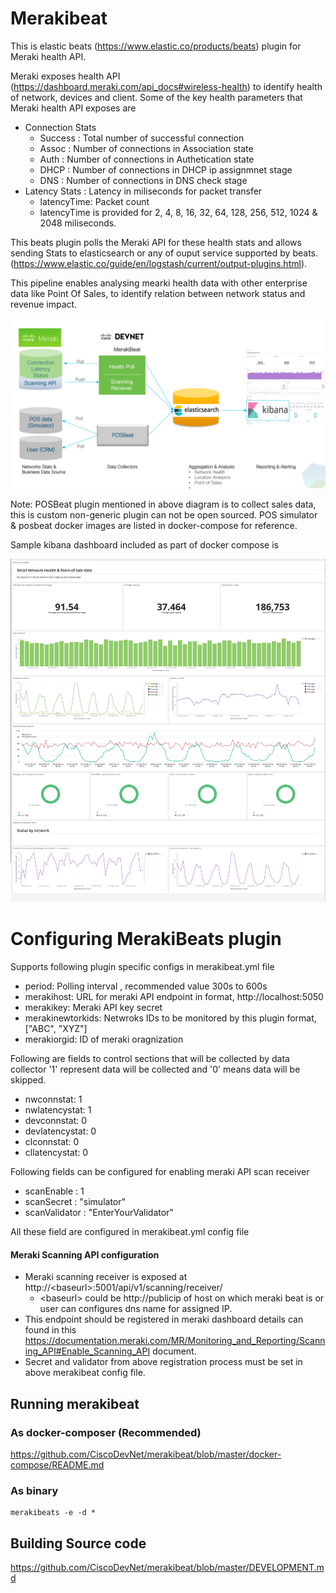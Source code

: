 # Merakibeat

This is elastic beats (https://www.elastic.co/products/beats) plugin for Meraki 
health API. 

Meraki exposes health API (https://dashboard.meraki.com/api_docs#wireless-health) to 
identify health of network, devices and client. Some of the key health parameters that 
Meraki health API exposes are 
- Connection Stats 
	- Success : Total number of successful connection
	- Assoc   : Number of connections in Association state
	- Auth	  : Number of connections in Authetication state
	- DHCP 	  : Number of connections in DHCP ip assignmnet stage
	- DNS 	  : Number of connections in DNS check stage   
- Latency Stats : Latency in miliseconds for packet transfer
    - latencyTime: Packet count
	- latencyTime is provided for 2, 4, 8, 16, 32, 64, 128, 256, 512, 1024 & 2048 miliseconds.
	
This beats plugin polls the Meraki API for these health stats and allows sending Stats
to elasticsearch or any of ouput service supported by 
beats. (https://www.elastic.co/guide/en/logstash/current/output-plugins.html). 

This pipeline enables analysing mearki health data with other enterprise data like Point Of Sales, 
to identify relation between network status and revenue impact. 

![MerakiBeat pipeline](https://github.com/CiscoDevNet/merakibeat/blob/master/docs/media/merakibeat-pipeline.png)

 Note: POSBeat plugin mentioned in above diagram is to collect sales data, this is custom non-generic plugin can not be open sourced. POS simulator & posbeat docker images are listed in docker-compose for reference.  

Sample kibana dashboard included as part of docker compose is

![MerakiBeat sample dashboard](https://github.com/CiscoDevNet/merakibeat/blob/master/docs/media/merakibeat-dashboard.png)

# Configuring MerakiBeats plugin
Supports following plugin specific configs in merakibeat.yml file
-  period: Polling interval , recommended value 300s to 600s
-  merakihost: URL for meraki API endpoint in format, http://localhost:5050
-  merakikey: Meraki API key secret
-  merakinewtorkids: Netwroks IDs to be monitored by this plugin format, ["ABC", "XYZ"]
-  merakiorgid: ID of meraki oragnization

Following are fields to control sections that will be collected by data collector
'1' represent data will be collected and '0' means data will be skipped.
- nwconnstat: 1
- nwlatencystat: 1
- devconnstat: 0
- devlatencystat: 0
- clconnstat: 0
- cllatencystat: 0
	 
Following fields can be configured for enabling meraki API scan receiver
- scanEnable : 1    
- scanSecret : "simulator"
- scanValidator : "EnterYourValidator"

All these field are configured in merakibeat.yml config file

#### Meraki Scanning API configuration 
 - Meraki scanning receiver is exposed at http://\<baseurl\>:5001/api/v1/scanning/receiver/
	- \<baseurl\> could be http://publicip of host on which meraki beat is or user can configures dns name for assigned IP.
 - This endpoint should be registered in meraki dashboard details can found in this https://documentation.meraki.com/MR/Monitoring_and_Reporting/Scanning_API#Enable_Scanning_API document. 
 - Secret and validator from above registration process must be set in above merakibeat config file. 
	
## Running merakibeat
### As docker-composer (**Recommended**)
https://github.com/CiscoDevNet/merakibeat/blob/master/docker-compose/README.md

### As binary 
```
merakibeats -e -d *
```

## Building Source code
https://github.com/CiscoDevNet/merakibeat/blob/master/DEVELOPMENT.md

